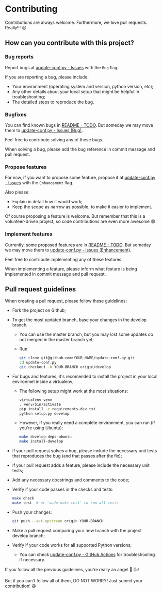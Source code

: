 Contributing
============

Contributions are always welcome. Furthermore, we love pull requests. Really!!! :smile:

How can you contribute with this project?
-----------------------------------------

### Bug reports

Report bugs at [update-conf.py - Issues](https://github.com/rarylson/update-conf.py/issues) with the `Bug` flag.

If you are reporting a bug, please include:

- Your environment (operating system and version, python version, etc);
- Any other details about your local setup that might be helpful in troubleshooting;
- The detailed steps to reproduce the bug.

### Bugfixes

You can find known bugs in [README - TODO](README.md#TODO). But someday we may move them to [update-conf.py - Issues (Bug)](https://github.com/rarylson/update-conf.py/labels/bug).

Feel free to contribute solving any of these bugs.

When solving a bug, please add the bug reference in commit message and pull request.

### Propose features

For now, if you want to propose some feature, propose it at [update-conf.py - Issues](https://github.com/rarylson/update-conf.py/issues) with the `Enhancement` flag.

Also please:

- Explain in detail how it would work;
- Keep the scope as narrow as possible, to make it easier to implement.

Of course proposing a feature is welcome. But remember that this is a volunteer-driven project, so code contributions are even more awesome :smile:.

### Implement features

Currently, some proposed features are in [README - TODO](README.md#TODO). But someday we may move them to [update-conf.py - Issues (Enhancement)](https://github.com/rarylson/update-conf.py/labels/enhancement).

Feel free to contribute implementing any of these features.

When implementing a feature, please inform what feature is being implemented in commit message and pull request.

Pull request guidelines
-----------------------

When creating a pull request, please follow these guidelines:

- Fork the project on Github;
- To get the most updated branch, base your changes in the develop branch;
    - You can use the master branch, but you may lost some updates do not merged in the master branch yet;
    - Run:

      ```sh
      git clone git@github.com:YOUR_NAME/update-conf.py.git
      cd update-conf.py
      git checkout -b YOUR-BRANCH origin/develop
      ```

- For bugs and features, it's recomended to install the project in your local environmet inside a virtualenv;
  - The following setup might work at the most situations:

    ```sh
    virtualenv venv
    . venv/bin/activate
    pip install -r requirements-dev.txt
    python setup.py develop
    ```

  - However, if you really need a complete environment, you can run (if you're using Ubuntu):

    ```sh
    make develop-deps-ubuntu
    make install-develop
    ```

- If your pull request solves a bug, please include the necessary unit tests that reproduces the bug (and that passes after the fix);
- If your pull request adds a feature, please include the necessary unit tests;
- Add any necessary docstrings and comments to the code;
- Verify if your code passes in the checks and tests:

  ```sh
  make check
  make test  # or 'sudo make test' to run all tests
  ```

- Push your changes:

  ```sh
  git push --set-upstream origin YOUR-BRANCH
  ```

- Make a pull request comparing your new branch with the project develop branch;
- Verify if your code works for all supported Python versions;
    - You can check [update-conf.py - GitHub Actions](https://github.com/rarylson/update-conf.py/actions/workflows/tests.yml) for troubleshooting if necessary.

If you follow all the previous guidelines, you're really an angel :angel: :+1:!

But if you can't follow all of them, DO NOT WORRY! Just submit your contribution! :smiley:
